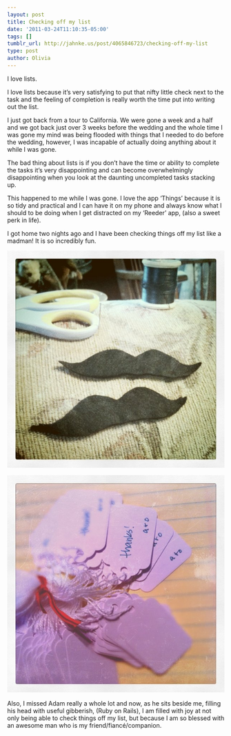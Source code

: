 ```yaml
---
layout: post
title: Checking off my list
date: '2011-03-24T11:10:35-05:00'
tags: []
tumblr_url: http://jahnke.us/post/4065846723/checking-off-my-list
type: post
author: Olivia
---
```


I love lists. 

I love lists because it’s very satisfying to put that nifty little check next to the task and the feeling of completion is really worth the time put into writing out the list. 

I just got back from a tour to California. We were gone a week and a half and we got back just over 3 weeks before the wedding and the whole time I was gone my mind was being flooded with things that I needed to do before the wedding, however, I was incapable of actually doing anything about it while I was gone. 

The bad thing about lists is if you don’t have the time or ability to complete the tasks it’s very disappointing and can become overwhelmingly disappointing when you look at the daunting uncompleted tasks stacking up. 

This happened to me while I was gone. I love the app ‘Things’ because it is so tidy and practical and I can have it on my phone and always know what I should to be doing when I get distracted on my ‘Reeder’ app, (also a sweet perk in life).

I got home two nights ago and I have been checking things off my list like a madman! It is so incredibly fun. 

![](/media/075daf6030174105b2baeba481e2b01b_7.jpg)

![](/media/f171f03ac6b6451fa1fa2fc3f475ee9f_7.jpg)

Also, I missed Adam really a whole lot and now, as he sits beside me, filling his head with useful gibberish, (Ruby on Rails), I am filled with joy at not only being able to check things off my list, but because I am so blessed with an awesome man who is my friend/fiancé/companion. 
